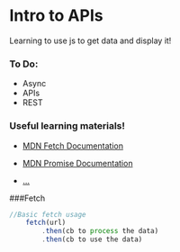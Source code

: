 # Intro to APIs 
Learning to use js to get data and display it!

### To Do:
* Async
* APIs
* REST

### Useful learning materials!

- [MDN Fetch Documentation](https://developer.mozilla.org/en-US/docs/Web/API/Fetch_API)

- [MDN Promise Documentation](https://developer.mozilla.org/en-US/docs/Web/JavaScript/Reference/Global_Objects/Promise)

- [...]()

###Fetch

```javascript
//Basic fetch usage
    fetch(url)
        .then(cb to process the data)
        .then(cb to use the data)
```

